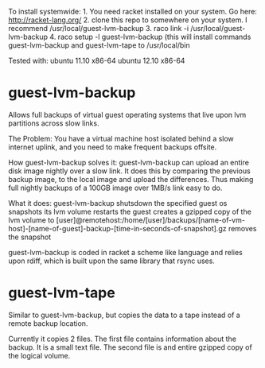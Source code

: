To install systemwide:
	1. You need racket installed on your system. Go here: http://racket-lang.org/
	2. clone this repo to somewhere on your system. I recommend /usr/local/guest-lvm-backup
	3. raco link -i /usr/local/guest-lvm-backup
	4. raco setup -l guest-lvm-backup (this will install commands guest-lvm-backup and guest-lvm-tape to /usr/local/bin

	
Tested with:
	ubuntu 11.10 x86-64
	ubuntu 12.10 x86-64

guest-lvm-backup
================

Allows full backups of virtual guest operating systems that live upon lvm partitions across slow links.

The Problem:
    You have a virtual machine host isolated behind a slow internet uplink, 
and you need to make frequent backups offsite.

How guest-lvm-backup solves it:
    guest-lvm-backup can upload an entire disk image nightly over a slow link. 
It does this by comparing the previous backup image, to the local image and upload the differences. Thus making full nightly backups of a 100GB image over 1MB/s link easy to do.


What it does:
	guest-lvm-backup shutsdown the specified guest os
	snapshots its lvm volume
	restarts the guest
	creates a gzipped copy of the lvm volume to [user]@remotehost:/home/[user]/backups/[name-of-vm-host]-[name-of-guest]-backup-[time-in-seconds-of-snapshot].gz
	removes the snapshot
	

guest-lvm-backup is coded in racket a scheme like language and relies upon
rdiff, which is built upon the same library that rsync uses.


guest-lvm-tape
===============

Similar to guest-lvm-backup, but copies the data to a tape instead of a remote backup location. 

Currently it copies 2 files. The first file contains information about the backup. It is a small text file.
The second file is and entire gzipped copy of the logical volume.









